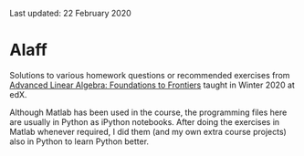 Last updated: 22 February 2020

# Alaff
Solutions to various homework questions or recommended exercises from [Advanced Linear Algebra: Foundations to Frontiers](https://courses.edx.org/courses/course-v1:UTAustinX+UT.ALA+1T2020/course/) taught in Winter 2020 at edX. 

Although Matlab has been used in the course, the programming files here are usually in Python as iPython notebooks. After doing the exercises in Matlab whenever required, I did them (and my own extra course projects) also in Python to learn Python better.
